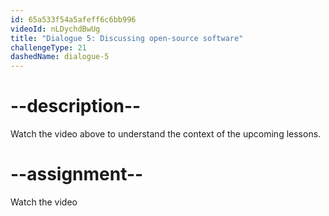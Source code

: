 ```yaml
---
id: 65a533f54a5afeff6c6bb996
videoId: nLDychdBwUg
title: "Dialogue 5: Discussing open-source software"
challengeType: 21
dashedName: dialogue-5
---
```


# --description--

Watch the video above to understand the context of the upcoming lessons.

# --assignment--

Watch the video
